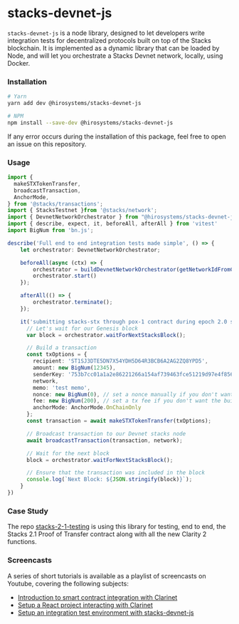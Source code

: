 # stacks-devnet-js

`stacks-devnet-js` is a node library, designed to let developers write integration tests for decentralized protocols built on top of the Stacks blockchain.
It is implemented as a dynamic library that can be loaded by Node, and will let you orchestrate a Stacks Devnet network, locally, using Docker.

### Installation

```bash
# Yarn
yarn add dev @hirosystems/stacks-devnet-js

# NPM
npm install --save-dev @hirosystems/stacks-devnet-js
```

If any error occurs during the installation of this package, feel free to open an issue on this repository.


### Usage

```typescript
import {
  makeSTXTokenTransfer,
  broadcastTransaction,
  AnchorMode,
} from '@stacks/transactions';
import { StacksTestnet }from '@stacks/network';
import { DevnetNetworkOrchestrator } from "@hirosystems/stacks-devnet-js";
import { describe, expect, it, beforeAll, afterAll } from 'vitest'
import BigNum from 'bn.js';

describe('Full end to end integration tests made simple', () => {
    let orchestrator: DevnetNetworkOrchestrator;

    beforeAll(async (ctx) => {
        orchestrator = buildDevnetNetworkOrchestrator(getNetworkIdFromCtx(ctx.id));
        orchestrator.start()
    });

    afterAll(() => {
        orchestrator.terminate();
    });

    it('submitting stacks-stx through pox-1 contract during epoch 2.0 should succeed', async () => {
      // Let's wait for our Genesis block
      var block = orchestrator.waitForNextStacksBlock();

      // Build a transaction
      const txOptions = {
        recipient: 'ST1SJ3DTE5DN7X54YDH5D64R3BCB6A2AG2ZQ8YPD5',
        amount: new BigNum(12345),
        senderKey: '753b7cc01a1a2e86221266a154af739463fce51219d97e4f856cd7200c3bd2a601',
        network,
        memo: 'test memo',
        nonce: new BigNum(0), // set a nonce manually if you don't want builder to fetch from a Stacks node
        fee: new BigNum(200), // set a tx fee if you don't want the builder to estimate
        anchorMode: AnchorMode.OnChainOnly
      };
      const transaction = await makeSTXTokenTransfer(txOptions);

      // Broadcast transaction to our Devnet stacks node
      await broadcastTransaction(transaction, network);

      // Wait for the next block
      block = orchestrator.waitForNextStacksBlock();

      // Ensure that the transaction was included in the block
      console.log(`Next Block: ${JSON.stringify(block)}`);
    }
})
```

### Case Study

The repo [stacks-2-1-testing](http://github.com/hirosystems/stacks-2-1-testing) is using this library for testing, end to end, the Stacks 2.1 Proof of Transfer contract along with all the new Clarity 2 functions.

### Screencasts

A series of short tutorials is available as a playlist of screencasts on Youtube, covering the following subjects:

- [Introduction to smart contract integration with Clarinet](https://youtu.be/pucJ_tOC3pk)
- [Setup a React project interacting with Clarinet](https://youtu.be/b7iipqzTUH8)
- [Setup an integration test environment with stacks-devnet-js](https://youtu.be/BqeL17m1dZk)
